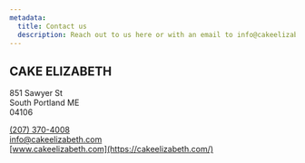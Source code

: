 ```yaml
---
metadata:
  title: Contact us
  description: Reach out to us here or with an email to info@cakeelizabeth.com
---
```


## CAKE ELIZABETH

851 Sawyer St\
South Portland ME\
04106

[(207) 370-4008](tel:2073704008)\
[info@cakeelizabeth.com](mailto:info@cakeelizabeth.com)\
[www.cakeelizabeth.com](https://cakeelizabeth.com/)
